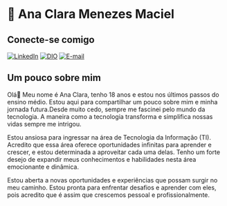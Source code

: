 # 👋 Ana Clara Menezes Maciel

## Conecte-se comigo
[![LinkedIn](https://img.shields.io/badge/LinkedIn-0077B5?style=for-the-badge&logo=linkedin&logoColor=white)](www.linkedin.com/in/ana-clara-menezes-maciel-7598b6b2)   [![DIO](https://img.shields.io/badge/📘DIO-7289DA?style=for-the-badge&logo=DIO&logoColor=white)](https://www.dio.me/users/mm197572)    [![E-mail](https://img.shields.io/badge/-Email-000?style=for-the-badge&logo=microsoft-outlook&logoColor=007BFF)](mailto:mm197572@gmail.com)


## Um pouco sobre mim

Olá👋 Meu nome é Ana Clara, tenho 18 anos e estou nos últimos passos do ensino médio. Estou aqui para compartilhar um pouco sobre mim e minha jornada futura.Desde muito cedo, sempre me fascinei pelo mundo da tecnologia. A maneira como a tecnologia transforma e simplifica nossas vidas sempre me intrigou. 

Estou ansiosa para ingressar na área de Tecnologia da Informação (TI). Acredito que essa área oferece oportunidades infinitas para aprender e crescer, e estou determinada a aproveitar cada uma delas. Tenho um forte desejo de expandir meus conhecimentos e habilidades nesta área emocionante e dinâmica.

Estou aberta a novas oportunidades e experiências que possam surgir no meu caminho. Estou pronta para enfrentar desafios e aprender com eles, pois acredito que é assim que crescemos pessoal e profissionalmente.

